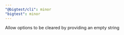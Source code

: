 ```yaml
---
"@bigtest/cli": minor
"bigtest": minor
---
```


Allow options to be cleared by providing an empty string
